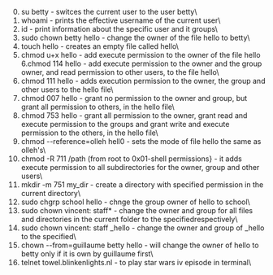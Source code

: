 0. su betty - switces the current user to the user betty\
1. whoami - prints the effective username of the current user\
2. id - print information about the specific user and it groups\
3. sudo chown betty hello - change the owner of the file hello to betty\
4. touch hello - creates an empty file called hello\
5. chmod u+x hello - add execute permission to the owner of the file hello\
6.chmod 114 hello - add execute permission to the owner and the group owner, and read permission to other users, to the file hello\
7. chmod 111 hello - adds execution permission to the owner, the group and other users to the hello file\
8. chmod 007 hello - grant no permission to the owner and group, but grant all permission to others, in the hello file\
9. chmod 753 hello - grant all permission to the owner, grant read and execute permission to the groups and grant write and execute permission to the others, in the hello file\
10. chmod --reference=olleh hell0 - sets the mode of file hello the same as olleh's\
11. chmod -R 711 /path (from root to 0x01-shell permissions} - it adds execute permission to all subdirectories for the owner, group and other users\
12. mkdir -m 751 my_dir - create a directory with specified permission in the current directory\
13. sudo chgrp school hello - chnge the group owner of hello to school\
14. sudo chown vincent: staff* - change the owner and group for all files and directories in the current folder to the specifiedrespectively\
15. sudo chown vincent: staff _hello - change the owner and group of _hello to the specified\
16. chown --from=guillaume betty hello - will change the owner of hello to betty only if it is own by guillaume first\
17. telnet towel.blinkenlights.nl - to play star wars iv episode in terminal\
